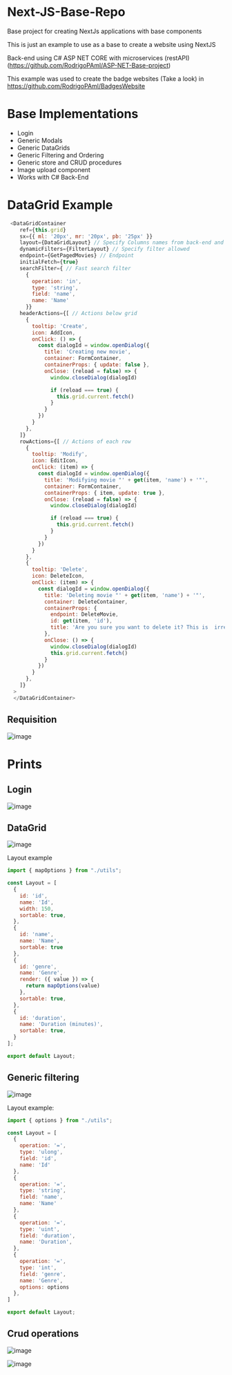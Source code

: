# Next-JS-Base-Repo
Base project for creating NextJs applications with base components

This is just an example to use as a base to create a website using NextJS 

Back-end using C# ASP NET CORE with microservices (restAPI) (https://github.com/RodrigoPAml/ASP-NET-Base-project)

This example was used to create the badge websites (Take a look) in https://github.com/RodrigoPAml/BadgesWebsite

# Base Implementations

  - Login
  - Generic Modals
  - Generic DataGrids
  - Generic Filtering and Ordering
  - Generic store and CRUD procedures
  - Image upload component
  - Works with C# Back-End 

# DataGrid Example

```js
 <DataGridContainer
    ref={this.grid}
    sx={{ ml: '20px', mr: '20px', pb: '25px' }}
    layout={DataGridLayout} // Specify Columns names from back-end and more
    dynamicFilters={FilterLayout} // Specify filter allowed 
    endpoint={GetPagedMovies} // Endpoint
    initialFetch={true}
    searchFilter={ // Fast search filter
      {
        operation: 'in',
        type: 'string',
        field: 'name',
        name: 'Name'
      }}
    headerActions={[ // Actions below grid
      {
        tooltip: 'Create',
        icon: AddIcon,
        onClick: () => {
          const dialogId = window.openDialog({
            title: 'Creating new movie',
            container: FormContainer,
            containerProps: { update: false },
            onClose: (reload = false) => {
              window.closeDialog(dialogId)

              if (reload === true) {
                this.grid.current.fetch()
              }
            }
          })
        }
      },
    ]}
    rowActions={[ // Actions of each row
      {
        tooltip: 'Modify',
        icon: EditIcon,
        onClick: (item) => {
          const dialogId = window.openDialog({
            title: 'Modifying movie "' + get(item, 'name') + '"',
            container: FormContainer,
            containerProps: { item, update: true },
            onClose: (reload = false) => {
              window.closeDialog(dialogId)

              if (reload === true) {
                this.grid.current.fetch()
              }
            }
          })
        }
      },
      {
        tooltip: 'Delete',
        icon: DeleteIcon,
        onClick: (item) => {
          const dialogId = window.openDialog({
            title: 'Deleting movie "' + get(item, 'name') + '"',
            container: DeleteContainer,
            containerProps: {
              endpoint: DeleteMovie,
              id: get(item, 'id'),
              title: 'Are you sure you want to delete it? This is  irreversible!'
            },
            onClose: () => {
              window.closeDialog(dialogId)
              this.grid.current.fetch()
            }
          })
        }
      },
    ]}
  >
  </DataGridContainer>
```

## Requisition


![image](https://github.com/RodrigoPAml/Next-JS-Base-Repo/assets/41243039/a973c60b-c3df-4d26-8f88-7be9cf1b6a07)



# Prints

## Login

![image](https://github.com/RodrigoPAml/Next-JS-Base-Repo/assets/41243039/182d1964-2f0b-46fd-ac30-80a441c09b35)


## DataGrid

![image](https://github.com/RodrigoPAml/Next-JS-Base-Repo/assets/41243039/88d656be-997a-4ecd-8633-698cd3f19e2b)

Layout example

```js
import { mapOptions } from "./utils";

const Layout = [
  {
    id: 'id',
    name: 'Id',
    width: 150,
    sortable: true,
  },
  {
    id: 'name',
    name: 'Name',
    sortable: true
  },
  {
    id: 'genre',
    name: 'Genre',
    render: ({ value }) => {
      return mapOptions(value)
    },
    sortable: true,
  },
  {
    id: 'duration',
    name: 'Duration (minutes)',
    sortable: true,
  }
];

export default Layout;
```

## Generic filtering

![image](https://github.com/RodrigoPAml/Next-JS-Base-Repo/assets/41243039/4b665d21-6abe-4bb4-9192-80c8403427ea)

Layout example:

```js
import { options } from "./utils";

const Layout = [
  {
    operation: '=',
    type: 'ulong',
    field: 'id',
    name: 'Id'
  },
  {
    operation: '=',
    type: 'string',
    field: 'name',
    name: 'Name'
  },
  {
    operation: '=',
    type: 'uint',
    field: 'duration',
    name: 'Duration',
  },
  {
    operation: '=',
    type: 'int',
    field: 'genre',
    name: 'Genre',
    options: options
  },
]

export default Layout;
```

## Crud operations

![image](https://github.com/RodrigoPAml/Next-JS-Base-Repo/assets/41243039/49f3fd4b-aad1-46e4-a295-1972d028513e)

![image](https://github.com/RodrigoPAml/Next-JS-Base-Repo/assets/41243039/4600c69d-7fa9-4ba5-80c7-41ccd0eaec56)

